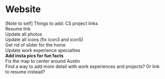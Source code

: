 # Website
[Note to self] 
Things to add:
CS project links<br>
Resume link<br>
Update all photos<br>
Update all icons (fix icon3 and icon5)<br>
Get rid of slider for the home<br>
Update work experience specialties<br>
**Add insta pics for fun facts**<br>
Fix the map to center around Austin<br>
Find a way to add more detail with work experiences and projects? Or link to resume instead?<br>
